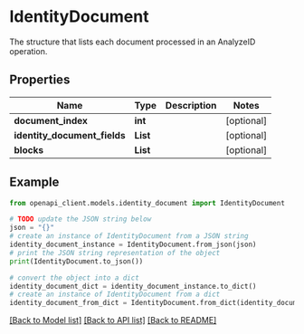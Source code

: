 # IdentityDocument

The structure that lists each document processed in an AnalyzeID operation.

## Properties

Name | Type | Description | Notes
------------ | ------------- | ------------- | -------------
**document_index** | **int** |  | [optional] 
**identity_document_fields** | **List** |  | [optional] 
**blocks** | **List** |  | [optional] 

## Example

```python
from openapi_client.models.identity_document import IdentityDocument

# TODO update the JSON string below
json = "{}"
# create an instance of IdentityDocument from a JSON string
identity_document_instance = IdentityDocument.from_json(json)
# print the JSON string representation of the object
print(IdentityDocument.to_json())

# convert the object into a dict
identity_document_dict = identity_document_instance.to_dict()
# create an instance of IdentityDocument from a dict
identity_document_from_dict = IdentityDocument.from_dict(identity_document_dict)
```
[[Back to Model list]](../README.md#documentation-for-models) [[Back to API list]](../README.md#documentation-for-api-endpoints) [[Back to README]](../README.md)


